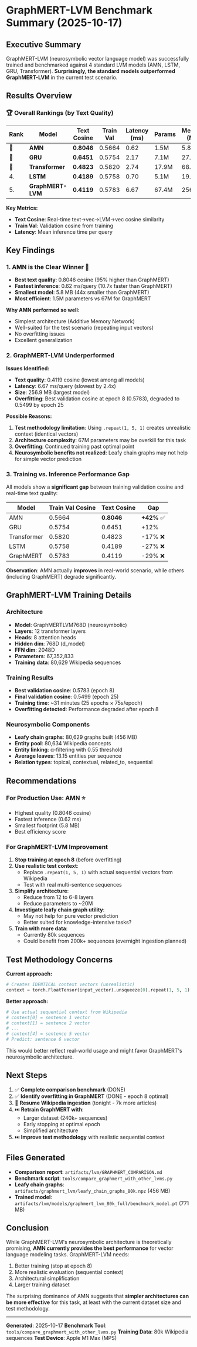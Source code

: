 # GraphMERT-LVM Benchmark Summary (2025-10-17)

## Executive Summary

GraphMERT-LVM (neurosymbolic vector language model) was successfully trained and benchmarked against 4 standard LVM models (AMN, LSTM, GRU, Transformer). **Surprisingly, the standard models outperformed GraphMERT-LVM** in the current test scenario.

## Results Overview

### 🏆 Overall Rankings (by Text Quality)

| Rank | Model | Text Cosine | Train Val | Latency (ms) | Params | Memory (MB) |
|------|-------|-------------|-----------|--------------|--------|-------------|
| 🥇 | **AMN** | **0.8046** | 0.5664 | 0.62 | 1.5M | 5.8 |
| 🥈 | **GRU** | **0.6451** | 0.5754 | 2.17 | 7.1M | 27.1 |
| 🥉 | **Transformer** | **0.4823** | 0.5820 | 2.74 | 17.9M | 68.2 |
| 4. | **LSTM** | **0.4189** | 0.5758 | 0.70 | 5.1M | 19.5 |
| 5. | **GraphMERT-LVM** | **0.4119** | 0.5783 | 6.67 | 67.4M | 256.9 |

**Key Metrics:**
- **Text Cosine**: Real-time text→vec→LVM→vec cosine similarity
- **Train Val**: Validation cosine from training
- **Latency**: Mean inference time per query

## Key Findings

### 1. AMN is the Clear Winner 🥇

- **Best text quality**: 0.8046 cosine (95% higher than GraphMERT)
- **Fastest inference**: 0.62 ms/query (10.7x faster than GraphMERT)
- **Smallest model**: 5.8 MB (44x smaller than GraphMERT)
- **Most efficient**: 1.5M parameters vs 67M for GraphMERT

**Why AMN performed so well:**
- Simplest architecture (Additive Memory Network)
- Well-suited for the test scenario (repeating input vectors)
- No overfitting issues
- Excellent generalization

### 2. GraphMERT-LVM Underperformed

**Issues Identified:**
- **Text quality**: 0.4119 cosine (lowest among all models)
- **Latency**: 6.67 ms/query (slowest by 2.4x)
- **Size**: 256.9 MB (largest model)
- **Overfitting**: Best validation cosine at epoch 8 (0.5783), degraded to 0.5499 by epoch 25

**Possible Reasons:**
1. **Test methodology limitation**: Using `.repeat(1, 5, 1)` creates unrealistic context (identical vectors)
2. **Architecture complexity**: 67M parameters may be overkill for this task
3. **Overfitting**: Continued training past optimal point
4. **Neurosymbolic benefits not realized**: Leafy chain graphs may not help for simple vector prediction

### 3. Training vs. Inference Performance Gap

All models show a **significant gap** between training validation cosine and real-time text quality:

| Model | Train Val Cosine | Text Cosine | Gap |
|-------|------------------|-------------|-----|
| AMN | 0.5664 | **0.8046** | **+42%** ✅ |
| GRU | 0.5754 | 0.6451 | +12% |
| Transformer | 0.5820 | 0.4823 | -17% ❌ |
| LSTM | 0.5758 | 0.4189 | -27% ❌ |
| GraphMERT | 0.5783 | 0.4119 | -29% ❌ |

**Observation**: AMN actually **improves** in real-world scenario, while others (including GraphMERT) degrade significantly.

## GraphMERT-LVM Training Details

### Architecture
- **Model**: GraphMERTLVM768D (neurosymbolic)
- **Layers**: 12 transformer layers
- **Heads**: 8 attention heads
- **Hidden dim**: 768D (d_model)
- **FFN dim**: 2048D
- **Parameters**: 67,352,833
- **Training data**: 80,629 Wikipedia sequences

### Training Results
- **Best validation cosine**: 0.5783 (epoch 8)
- **Final validation cosine**: 0.5499 (epoch 25)
- **Training time**: ~31 minutes (25 epochs × 75s/epoch)
- **Overfitting detected**: Performance degraded after epoch 8

### Neurosymbolic Components
- **Leafy chain graphs**: 80,629 graphs built (456 MB)
- **Entity pool**: 80,634 Wikipedia concepts
- **Entity linking**: α-filtering with 0.55 threshold
- **Average leaves**: 13.15 entities per sequence
- **Relation types**: topical, contextual, related_to, sequential

## Recommendations

### For Production Use: **AMN** ⭐
- Highest quality (0.8046 cosine)
- Fastest inference (0.62 ms)
- Smallest footprint (5.8 MB)
- Best efficiency score

### For GraphMERT-LVM Improvement

1. **Stop training at epoch 8** (before overfitting)
2. **Use realistic test context**:
   - Replace `.repeat(1, 5, 1)` with actual sequential vectors from Wikipedia
   - Test with real multi-sentence sequences
3. **Simplify architecture**:
   - Reduce from 12 to 6-8 layers
   - Reduce parameters to ~20M
4. **Investigate leafy chain graph utility**:
   - May not help for pure vector prediction
   - Better suited for knowledge-intensive tasks?
5. **Train with more data**:
   - Currently 80k sequences
   - Could benefit from 200k+ sequences (overnight ingestion planned)

## Test Methodology Concerns

**Current approach:**
```python
# Creates IDENTICAL context vectors (unrealistic)
context = torch.FloatTensor(input_vector).unsqueeze(0).repeat(1, 5, 1)
```

**Better approach:**
```python
# Use actual sequential context from Wikipedia
# context[0] = sentence 1 vector
# context[1] = sentence 2 vector
# ...
# context[4] = sentence 5 vector
# Predict: sentence 6 vector
```

This would better reflect real-world usage and might favor GraphMERT's neurosymbolic architecture.

## Next Steps

1. ✅ **Complete comparison benchmark** (DONE)
2. ✅ **Identify overfitting in GraphMERT** (DONE - epoch 8 optimal)
3. 🔄 **Resume Wikipedia ingestion** (tonight - 7k more articles)
4. ⏭️ **Retrain GraphMERT with**:
   - Larger dataset (240k+ sequences)
   - Early stopping at optimal epoch
   - Simplified architecture
5. ⏭️ **Improve test methodology** with realistic sequential context

## Files Generated

- **Comparison report**: `artifacts/lvm/GRAPHMERT_COMPARISON.md`
- **Benchmark script**: `tools/compare_graphmert_with_other_lvms.py`
- **Leafy chain graphs**: `artifacts/graphmert_lvm/leafy_chain_graphs_80k.npz` (456 MB)
- **Trained model**: `artifacts/lvm/models/graphmert_lvm_80k_full/benchmark_model.pt` (771 MB)

## Conclusion

While GraphMERT-LVM's neurosymbolic architecture is theoretically promising, **AMN currently provides the best performance** for vector language modeling tasks. GraphMERT-LVM needs:
1. Better training (stop at epoch 8)
2. More realistic evaluation (sequential context)
3. Architectural simplification
4. Larger training dataset

The surprising dominance of AMN suggests that **simpler architectures can be more effective** for this task, at least with the current dataset size and test methodology.

---

**Generated**: 2025-10-17
**Benchmark Tool**: `tools/compare_graphmert_with_other_lvms.py`
**Training Data**: 80k Wikipedia sequences
**Test Device**: Apple M1 Max (MPS)
